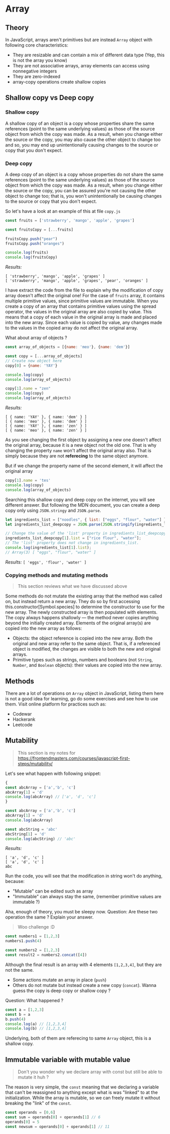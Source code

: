 # Array
## Theory
In JavaScript, arrays aren't primitives but are instead `Array` object with following core characteristics:
- They are resizable and can contain a mix of different data type (Yep, this is not the array you know)
- They are not associative arrays, array elements can access using nonnegative integers 
- They are zero-indexed
- array-copy operations create shallow copies

## Shallow copy vs Deep copy
### Shallow copy
A shallow copy of an object is a copy whose properties share the same references (point to the same underlying values) as those of the source object from which the copy was made. As a result, when you change either the source or the copy, you may also cause the other object to change too and so, you may end up unintentionally causing changes to the source or copy that you don't expect.
### Deep copy
A deep copy of an object is a copy whose properties do not share the same references (point to the same underlying values) as those of the source object from which the copy was made. As a result, when you change either the source or the copy, you can be assured you're not causing the other object to change too; that is, you won't unintentionally be causing changes to the source or copy that you don't expect.

So let's have a look at an example of this at file `copy.js`

```javascript 
const fruits = ['strawberry', 'mango', 'apple', 'grapes']

const fruitsCopy = [...fruits]

fruitsCopy.push("pear")
fruitsCopy.push("oranges")

console.log(fruits)
console.log(fruitsCopy)
```

*Results:*
```
[ 'strawberry', 'mango', 'apple', 'grapes' ]
[ 'strawberry', 'mango', 'apple', 'grapes', 'pear', 'oranges' ]
```

I have extract the code from the file to explain why the modification of copy array doesn't affect the original one!
For the case of `fruits` array, it contains multiple primitive values, since primitive values are immutable. When you create a copy of an array that contains primitive values using the spread operator, the values in the original array are also copied by value. This means that a copy of each value in the original array is made and placed into the new array. Since each value is copied by value, any changes made to the values in the copied array do not affect the original array.

What about array of objects ?

```javascript
const array_of_objects = [{name: 'meo'}, {name: 'dem'}]

const copy = [...array_of_objects]
// Create new object here
copy[0] = {name: 'YAY'}

console.log(copy)
console.log(array_of_objects)

copy[1].name = "zen"
console.log(copy)
console.log(array_of_objects)
```

*Results:*
```
[ { name: 'YAY' }, { name: 'dem' } ]
[ { name: 'meo' }, { name: 'dem' } ]
[ { name: 'YAY' }, { name: 'zen' } ]
[ { name: 'meo' }, { name: 'zen' } ]
```

As you see changing the first object by assigning a new one doesn't affect the original array, because it is a new object not the old one. That is why changing the property `name` won't affect the original array also. That is simply because they are not **referecing** to the same object anymore.

But if we change the property name of the second element, it will affect the original array
```javascript
copy[1].name = 'tes'
console.log(copy)
console.log(array_of_objects)
```

Searching this shallow copy and deep copy on the internet, you will see different answer. But following the MDN document, you can create a deep copy only using `JSON.stringy` and `JSON.parse`.

```javascript
let ingredients_list = ["noodles", { list: ["eggs", "flour", "water"] }];
let ingredients_list_deepcopy = JSON.parse(JSON.stringify(ingredients_list));

// Change the value of the 'list' property in ingredients_list_deepcopy.
ingredients_list_deepcopy[1].list = ["rice flour", "water"];
// The 'list' property does not change in ingredients_list.
console.log(ingredients_list[1].list);
// Array(3) [ "eggs", "flour", "water" ]
```

*Results:* `[ 'eggs', 'flour', 'water' ]`

### Copying methods and mutating methods
> This section reviews what we have discussed above

Some methods do not mutate the existing array that the method was called on, but instead return a new array. They do so by first accessing this.constructor[Symbol.species] to determine the constructor to use for the new array. The newly constructed array is then populated with elements. The copy always happens shallowly — the method never copies anything beyond the initially created array. Elements of the original array(s) are copied into the new array as follows:
- Objects: the object reference is copied into the new array. Both the original and new array refer to the same object. That is, if a referenced object is modified, the changes are visible to both the new and original arrays.
- Primitive types such as strings, numbers and booleans (not `String`, `Number`, and `Boolean` objects): their values are copied into the new array.

## Methods
There are a lot of operations on `Array` object in JavaScript, listing them here is not a good idea for learning, go do some exercises and see how to use them. Visit online platform for practices such as:
- Codewar
- Hackerank
- Leetcode

## Mutability 
> This section is my notes for https://frontendmasters.com/courses/javascript-first-steps/mutability/

Let's see what happen with following snippet:
```javascript
{
const abcArray = ['a','b', 'c']
abcArray[1] = 'd'
console.log(abcArray) // ['a', 'd', 'c']
}

const abcArray = ['a','b', 'c']
abcArray[1] = 'd'
console.log(abcArray)

const abcString = 'abc'
abcString[1] = 'd'
console.log(abcString) // 'abc'
```

*Results:*
```
[ 'a', 'd', 'c' ]
[ 'a', 'd', 'c' ]
abc
```

Run the code, you will see that the modification in string won't do anything, because:
- "Mutable" can be edited such as array 
- "Immutable" can always stay the same, (remember primitive values are immutable ?)

Aha, enough of theory, you must be sleepy now. 
Question: Are these two operation the same ? Explain your answer.
>Woo challenge :D 
```javascript
const numbers1 = [1,2,3]
numbers1.push(4)

const numbers2 = [1,2,3]
const result2 = numbers2.concat([4])
```

Although the final result is an array with 4 elements `[1,2,3,4]`, but they are not the same.
- Some actions mutate an array in place (`push`)
- Others do not mutate but instead create a new copy (`concat`). Wanna guess the copy is deep copy or shallow copy ?

Question: What happened ?
```javascript
const a = [1,2,3]
const b = a
b.push(4)
console.log(a) // [1,2,3,4]
console.log(b) // [1,2,3,4]
```
Underlying, both of them are referecing to same `Array` object, this is a shallow copy.

## Immutable variable with mutable value 
> Don't you wonder why we declare array with const but still be able to mutate it huh ?

The reason is very simple, the `const` meaning that we declaring a variable that can't be reassigned to anything except what is was "linked" to at the initialization. While the array is mutable, so we can freely mutate it without breaking the "link" of the `const`.

```javascript
const operands = [0,6]
const sum = operands[0] + operands[1] // 6 
operands[0] = 5
const newsum = operands[0] + operands[1] // 11
```
